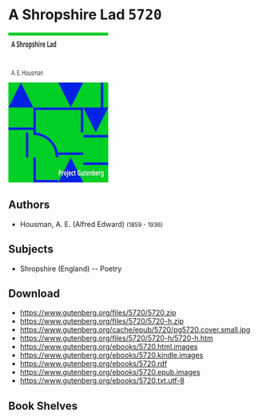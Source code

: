 # A Shropshire Lad <kbd>5720</kbd>

![](./cover.medium.jpg "")

## Authors


 - Housman, A. E. (Alfred Edward) <small>(1859 - 1936)</small>

## Subjects


 - Shropshire (England) -- Poetry

## Download


 - https://www.gutenberg.org/files/5720/5720.zip
 - https://www.gutenberg.org/files/5720/5720-h.zip
 - https://www.gutenberg.org/cache/epub/5720/pg5720.cover.small.jpg
 - https://www.gutenberg.org/files/5720/5720-h/5720-h.htm
 - https://www.gutenberg.org/ebooks/5720.html.images
 - https://www.gutenberg.org/ebooks/5720.kindle.images
 - https://www.gutenberg.org/ebooks/5720.rdf
 - https://www.gutenberg.org/ebooks/5720.epub.images
 - https://www.gutenberg.org/ebooks/5720.txt.utf-8

## Book Shelves


